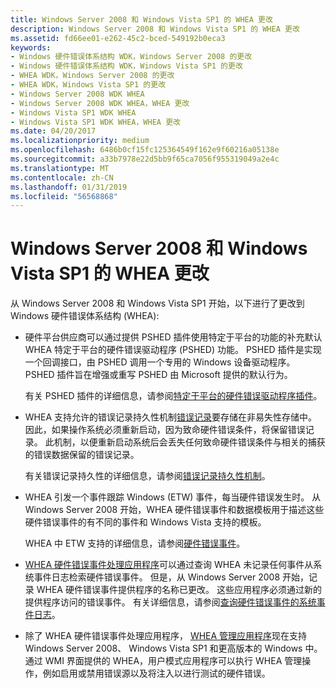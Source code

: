 ```yaml
---
title: Windows Server 2008 和 Windows Vista SP1 的 WHEA 更改
description: Windows Server 2008 和 Windows Vista SP1 的 WHEA 更改
ms.assetid: fd66ee01-e262-45c2-bced-549192b0eca3
keywords:
- Windows 硬件错误体系结构 WDK，Windows Server 2008 的更改
- Windows 硬件错误体系结构 WDK，Windows Vista SP1 的更改
- WHEA WDK，Windows Server 2008 的更改
- WHEA WDK，Windows Vista SP1 的更改
- Windows Server 2008 WDK WHEA
- Windows Server 2008 WDK WHEA，WHEA 更改
- Windows Vista SP1 WDK WHEA
- Windows Vista SP1 WDK WHEA，WHEA 更改
ms.date: 04/20/2017
ms.localizationpriority: medium
ms.openlocfilehash: 6486b0cf15fc125364549f162e9f60216a05138e
ms.sourcegitcommit: a33b7978e22d5bb9f65ca7056f955319049a2e4c
ms.translationtype: MT
ms.contentlocale: zh-CN
ms.lasthandoff: 01/31/2019
ms.locfileid: "56568868"
---
```

# <a name="whea-changes-for-windows-server-2008-and-windows-vista-sp1"></a>Windows Server 2008 和 Windows Vista SP1 的 WHEA 更改


从 Windows Server 2008 和 Windows Vista SP1 开始，以下进行了更改到 Windows 硬件错误体系结构 (WHEA):

-   硬件平台供应商可以通过提供 PSHED 插件使用特定于平台的功能的补充默认 WHEA 特定于平台的硬件错误驱动程序 (PSHED) 功能。 PSHED 插件是实现一个回调接口，由 PSHED 调用一个专用的 Windows 设备驱动程序。 PSHED 插件旨在增强或重写 PSHED 由 Microsoft 提供的默认行为。

    有关 PSHED 插件的详细信息，请参阅[特定于平台的硬件错误驱动程序插件](platform-specific-hardware-error-driver-plug-ins2.md)。

-   WHEA 支持允许的错误记录持久性机制[错误记录](error-records.md)要存储在非易失性存储中。 因此，如果操作系统必须重新启动，因为致命硬件错误条件，将保留错误记录。 此机制，以便重新启动系统后会丢失任何致命硬件错误条件与相关的捕获的错误数据保留的错误记录。

    有关错误记录持久性的详细信息，请参阅[错误记录持久性机制](error-record-persistence-mechanism.md)。

-   WHEA 引发一个事件跟踪 Windows (ETW) 事件，每当硬件错误发生时。 从 Windows Server 2008 开始，WHEA 硬件错误事件和数据模板用于描述这些硬件错误事件的有不同的事件和 Windows Vista 支持的模板。

    WHEA 中 ETW 支持的详细信息，请参阅[硬件错误事件](https://msdn.microsoft.com/library/windows/hardware/ff559387)。

-   [WHEA 硬件错误事件处理应用程序](whea-hardware-error-event-processing-applications.md)可以通过查询 WHEA 未记录任何事件从系统事件日志检索硬件错误事件。 但是，从 Windows Server 2008 开始，记录 WHEA 硬件错误事件提供程序的名称已更改。 这些应用程序必须通过新的提供程序访问的错误事件。 有关详细信息，请参阅[查询硬件错误事件的系统事件日志](querying-the-system-event-log-for-hardware-error-events.md)。

-   除了 WHEA 硬件错误事件处理应用程序， [WHEA 管理应用程序](whea-management-applications.md)现在支持 Windows Server 2008、 Windows Vista SP1 和更高版本的 Windows 中。 通过 WMI 界面提供的 WHEA，用户模式应用程序可以执行 WHEA 管理操作，例如启用或禁用错误源以及将注入以进行测试的硬件错误。

 

 




